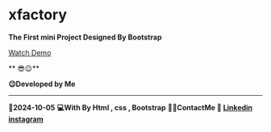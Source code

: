# xfactory

**The First mini Project Designed By Bootstrap**

[Watch Demo](https://alirezafrontend.github.io/xfactory/ "Watch Demo")

** 😎😉**

**😉Developed by Me**

------------


**📅2024-10-05**
**💻With By Html , css  , Bootstrap**
**📲📞ContactMe 🔗 [Linkedin](https://www.linkedin.com/in/alireza-hasanpour-9ab4a732b?lipi=urn%3Ali%3Apage%3Ad_flagship3_profile_view_base_contact_details%3B74hz%2BdeVT62fhpXhtgK67Q%3D%3D "Linkedin") 
 [instagram](http://https://www.instagram.com/alireza_hasanpour_frontend?igsh=NHN3aGt1ZTJsNHF1 "instagram")**
